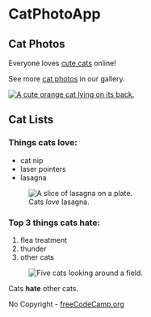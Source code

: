 <!DOCTYPE html>
<html lang="en">
    <head>
        <meta charset = 'utf-8'>
       </head>
           <body>
            <main>
              <h1>CatPhotoApp</h1>
              <section>
                <h2>Cat Photos</h2>
                <p>Everyone loves <a href="https://cdn.freecodecamp.org/curriculum/cat-photo-app/running-cats.jpg">cute cats</a> online!</p>
                <p>See more <a target="_blank" href="https://freecatphotoapp.com">cat photos</a> in our gallery.</p>
                <a href="https://freecatphotoapp.com"><img src="https://cdn.freecodecamp.org/curriculum/cat-photo-app/relaxing-cat.jpg" alt="A cute orange cat lying on its back."></a>
              </section>
              <section>
                <h2>Cat Lists</h2>
                <h3>Things cats love:</h3>
                <ul>
                  <li>cat nip</li>
                  <li>laser pointers</li>
                  <li>lasagna</li>
                </ul>
                <figure>
                  <img src="https://cdn.freecodecamp.org/curriculum/cat-photo-app/lasagna.jpg" alt="A slice of lasagna on a plate.">
                  <figcaption>Cats <em>love</em> lasagna.</figcaption>  
                </figure>
                <h3>Top 3 things cats hate:</h3>
                <ol>
                  <li>flea treatment</li>
                  <li>thunder</li>
                  <li>other cats</li>
                </ol>
                <figure>
                  <img src="https://cdn.freecodecamp.org/curriculum/cat-photo-app/cats.jpg" alt="Five cats looking around a field.">
                   </figure>
            <figcaption>Cats <strong>hate</strong> other cats.</figcaption>  
             </section>
            </main>
            <footer>
              <p>
                No Copyright - <a href="https://www.freecodecamp.org">freeCodeCamp.org</a>
              </p>
            </footer>
          </body>
        </html>

